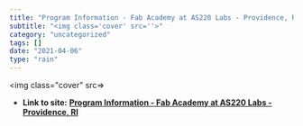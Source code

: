 ```yaml
---
title: "Program Information - Fab Academy at AS220 Labs - Providence, RI"
subtitle: "<img class='cover' src=''>"
category: "uncategorized"
tags: []
date: "2021-04-06"
type: "rain"
---
```

<img class="cover" src=>


* **Link to site:** **[Program Information - Fab Academy at AS220 Labs - Providence, RI](http://www.as220.org/fabacademy/program_info.html)**
